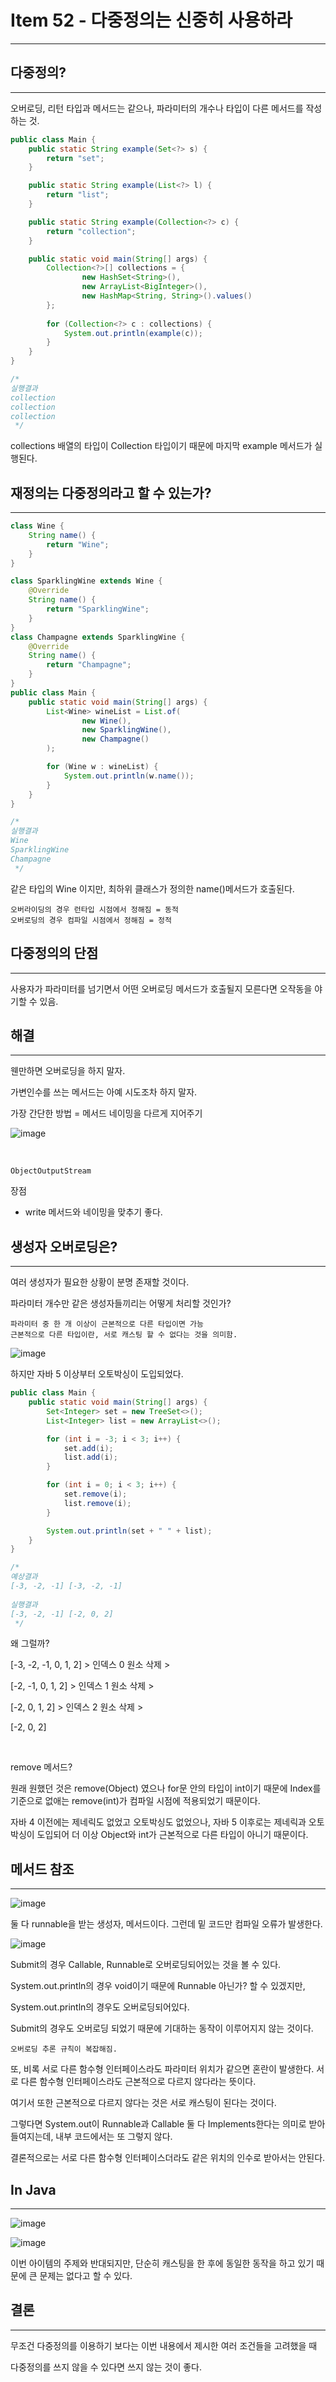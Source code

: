 # Item 52 - 다중정의는 신중히 사용하라

<hr>

## 다중정의?

<hr>

오버로딩, 리턴 타입과 메서드는 같으나, 파라미터의 개수나 타입이 다른 메서드를 작성하는 것.

```Java
public class Main {
    public static String example(Set<?> s) {
        return "set";
    }

    public static String example(List<?> l) {
        return "list";
    }

    public static String example(Collection<?> c) {
        return "collection";
    }

    public static void main(String[] args) {
        Collection<?>[] collections = {
                new HashSet<String>(),
                new ArrayList<BigInteger>(),
                new HashMap<String, String>().values()
        };
        
        for (Collection<?> c : collections) {
            System.out.println(example(c));
        }
    }
}
```
```Java
/*      
실행결과
collection
collection
collection
 */
```
collections 배열의 타입이 Collection 타입이기 때문에 마지막 example 메서드가 실행된다.

## 재정의는 다중정의라고 할 수 있는가?

<hr>

```Java
class Wine {
    String name() {
        return "Wine";
    }
}

class SparklingWine extends Wine {
    @Override
    String name() {
        return "SparklingWine";
    }
}
class Champagne extends SparklingWine {
    @Override
    String name() {
        return "Champagne";
    }
}
public class Main {
    public static void main(String[] args) {
        List<Wine> wineList = List.of(
                new Wine(),
                new SparklingWine(),
                new Champagne()
        );

        for (Wine w : wineList) {
            System.out.println(w.name());
        }
    }
}
```

```Java
/*
실행결과
Wine
SparklingWine
Champagne
 */
```

같은 타입의 Wine 이지만, 최하위 클래스가 정의한 name()메서드가 호출된다.

    오버라이딩의 경우 런타입 시점에서 정해짐 = 동적
    오버로딩의 경우 컴파일 시점에서 정해짐 = 정적


## 다중정의의 단점

<hr>

사용자가 파라미터를 넘기면서 어떤 오버로딩 메서드가 호출될지 모른다면 오작동을 야기할 수 있음.


## 해결

<hr>

웬만하면 오버로딩을 하지 말자.

가변인수를 쓰는 메서드는 아예 시도조차 하지 말자.

가장 간단한 방법 = 메서드 네이밍을 다르게 지어주기

![image](https://github.com/been1118/CS-Study/assets/123082067/642214b1-1618-4141-96de-eb61c2a65894)

<br>

 `ObjectOutputStream`

장점
- write 메서드와 네이밍을 맞추기 좋다.

## 생성자 오버로딩은?

<hr>

여러 생성자가 필요한 상황이 분명 존재할 것이다.

파라미터 개수만 같은 생성자들끼리는 어떻게 처리할 것인가?

    파라미터 중 한 개 이상이 근본적으로 다른 타입이면 가능
    근본적으로 다른 타입이란, 서로 캐스팅 할 수 없다는 것을 의미함.

![image](https://github.com/been1118/CS-Study/assets/123082067/63f53ab6-2617-4437-97fa-897d158e83dd)

하지만 자바 5 이상부터 오토박싱이 도입되었다.

```Java
public class Main {
    public static void main(String[] args) {
        Set<Integer> set = new TreeSet<>();
        List<Integer> list = new ArrayList<>();

        for (int i = -3; i < 3; i++) {
            set.add(i);
            list.add(i);
        }

        for (int i = 0; i < 3; i++) {
            set.remove(i);
            list.remove(i);
        }

        System.out.println(set + " " + list);
    }
}
```

```Java
/*
예상결과
[-3, -2, -1] [-3, -2, -1]
        
실행결과
[-3, -2, -1] [-2, 0, 2]
 */
```

왜 그럴까?

[-3, -2, -1, 0, 1, 2] > 인덱스 0 원소 삭제 >

[-2, -1, 0, 1, 2] > 인덱스 1 원소 삭제 >

[-2, 0, 1, 2] > 인덱스 2 원소 삭제 >

[-2, 0, 2]

<br>

remove 메서드?

원래 원했던 것은 remove(Object) 였으나 for문 안의 타입이 int이기 때문에
Index를 기준으로 없애는 remove(int)가 컴파일 시점에 적용되었기 때문이다.

자바 4 이전에는 제네릭도 없었고 오토박싱도 없었으나, 
자바 5 이후로는 제네릭과 오토박싱이 도입되어 더 이상 Object와 int가 근본적으로 다른 타입이 아니기 때문이다.

## 메서드 참조

<hr>

![image](https://github.com/been1118/CS-Study/assets/123082067/69098415-2d33-4b15-b8c2-d0d51cfde296)

둘 다 runnable을 받는 생성자, 메서드이다.
그런데 밑 코드만 컴파일 오류가 발생한다.

![image](https://github.com/been1118/CS-Study/assets/123082067/1ab910be-2a73-4fe3-8a09-80ad1fb887a1)

Submit의 경우 Callable, Runnable로 오버로딩되어있는 것을 볼 수 있다.

System.out.println의 경우 void이기 때문에 Runnable 아닌가? 할 수 있겠지만,

System.out.println의 경우도 오버로딩되어있다.

Submit의 경우도 오버로딩 되었기 때문에 기대하는 동작이 이루어지지 않는 것이다.

    오버로딩 추론 규칙이 복잡해짐.

또, 비록 서로 다른 함수형 인터페이스라도 파라미터 위치가 같으면 혼란이 발생한다.
서로 다른 함수형 인터페이스라도 근본적으로 다르지 않다라는 뜻이다.

여기서 또한 근본적으로 다르지 않다는 것은 서로 캐스팅이 된다는 것이다.

그렇다면 System.out이 Runnable과 Callable 둘 다 Implements한다는 의미로 받아들여지는데,
내부 코드에서는 또 그렇지 않다.

결론적으로는 서로 다른 함수형 인터페이스더라도 같은 위치의 인수로 받아서는 안된다.

## In Java

<hr>

![image](https://github.com/been1118/CS-Study/assets/123082067/6aa698e5-9515-4003-981b-0d2abbcbe665)

![image](https://github.com/been1118/CS-Study/assets/123082067/fc992ff5-4f42-4b70-a8eb-559eac260853)

이번 아이템의 주제와 반대되지만, 
단순히 캐스팅을 한 후에 동일한 동작을 하고 있기 때문에 큰 문제는 없다고 할 수 있다.

## 결론

<hr>

무조건 다중정의를 이용하기 보다는 이번 내용에서 제시한 여러 조건들을 고려했을 때 

다중정의를 쓰지 않을 수 있다면 쓰지 않는 것이 좋다.